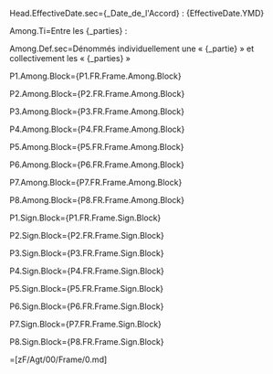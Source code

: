 Head.EffectiveDate.sec={_Date_de_l'Accord} : {EffectiveDate.YMD}

Among.Ti=Entre les {_parties} :

Among.Def.sec=Dénommés individuellement une « {_partie} » et collectivement  les « {_parties} »

P1.Among.Block={P1.FR.Frame.Among.Block}

P2.Among.Block={P2.FR.Frame.Among.Block}

P3.Among.Block={P3.FR.Frame.Among.Block}

P4.Among.Block={P4.FR.Frame.Among.Block}

P5.Among.Block={P5.FR.Frame.Among.Block}

P6.Among.Block={P6.FR.Frame.Among.Block}

P7.Among.Block={P7.FR.Frame.Among.Block}

P8.Among.Block={P8.FR.Frame.Among.Block}

P1.Sign.Block={P1.FR.Frame.Sign.Block}

P2.Sign.Block={P2.FR.Frame.Sign.Block}

P3.Sign.Block={P3.FR.Frame.Sign.Block}

P4.Sign.Block={P4.FR.Frame.Sign.Block}

P5.Sign.Block={P5.FR.Frame.Sign.Block}

P6.Sign.Block={P6.FR.Frame.Sign.Block}

P7.Sign.Block={P7.FR.Frame.Sign.Block}

P8.Sign.Block={P8.FR.Frame.Sign.Block}

=[zF/Agt/00/Frame/0.md]
